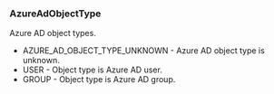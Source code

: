 ### AzureAdObjectType
Azure AD object types.

- AZURE_AD_OBJECT_TYPE_UNKNOWN - Azure AD object type is unknown.
- USER - Object type is Azure AD user.
- GROUP - Object type is Azure AD group.

